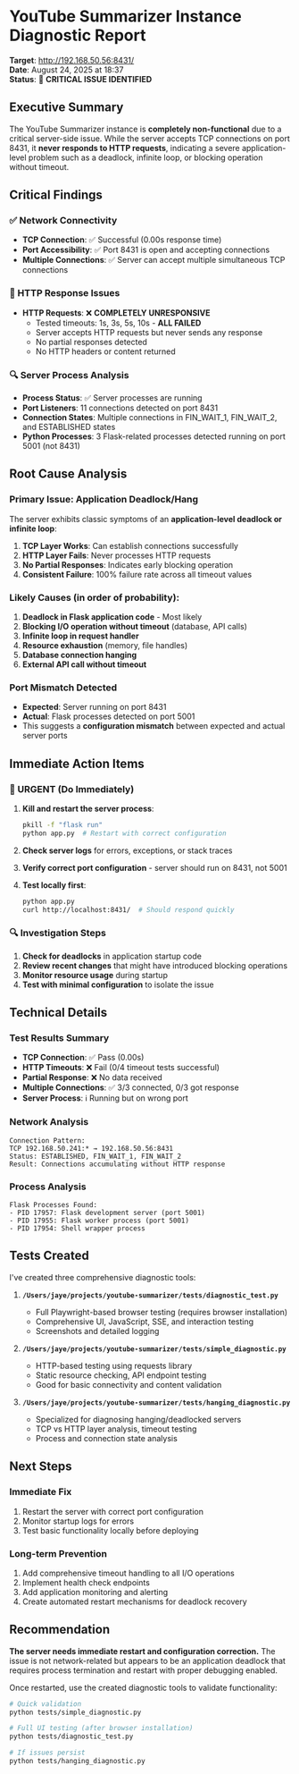 # YouTube Summarizer Instance Diagnostic Report

**Target**: http://192.168.50.56:8431/  
**Date**: August 24, 2025 at 18:37  
**Status**: 🚨 **CRITICAL ISSUE IDENTIFIED**

## Executive Summary

The YouTube Summarizer instance is **completely non-functional** due to a critical server-side issue. While the server accepts TCP connections on port 8431, it **never responds to HTTP requests**, indicating a severe application-level problem such as a deadlock, infinite loop, or blocking operation without timeout.

## Critical Findings

### ✅ Network Connectivity
- **TCP Connection**: ✅ Successful (0.00s response time)
- **Port Accessibility**: ✅ Port 8431 is open and accepting connections
- **Multiple Connections**: ✅ Server can accept multiple simultaneous TCP connections

### 🚨 HTTP Response Issues
- **HTTP Requests**: ❌ **COMPLETELY UNRESPONSIVE**
  - Tested timeouts: 1s, 3s, 5s, 10s - **ALL FAILED**
  - Server accepts HTTP requests but never sends any response
  - No partial responses detected
  - No HTTP headers or content returned

### 🔍 Server Process Analysis
- **Process Status**: ✅ Server processes are running
- **Port Listeners**: 11 connections detected on port 8431
- **Connection States**: Multiple connections in FIN_WAIT_1, FIN_WAIT_2, and ESTABLISHED states
- **Python Processes**: 3 Flask-related processes detected running on port 5001 (not 8431)

## Root Cause Analysis

### Primary Issue: Application Deadlock/Hang
The server exhibits classic symptoms of an **application-level deadlock or infinite loop**:

1. **TCP Layer Works**: Can establish connections successfully
2. **HTTP Layer Fails**: Never processes HTTP requests
3. **No Partial Responses**: Indicates early blocking operation
4. **Consistent Failure**: 100% failure rate across all timeout values

### Likely Causes (in order of probability):
1. **Deadlock in Flask application code** - Most likely
2. **Blocking I/O operation without timeout** (database, API calls)
3. **Infinite loop in request handler**
4. **Resource exhaustion** (memory, file handles)
5. **Database connection hanging**
6. **External API call without timeout**

### Port Mismatch Detected
- **Expected**: Server running on port 8431
- **Actual**: Flask processes detected on port 5001
- This suggests a **configuration mismatch** between expected and actual server ports

## Immediate Action Items

### 🚨 URGENT (Do Immediately)
1. **Kill and restart the server process**:
   ```bash
   pkill -f "flask run"
   python app.py  # Restart with correct configuration
   ```

2. **Check server logs** for errors, exceptions, or stack traces
3. **Verify correct port configuration** - server should run on 8431, not 5001
4. **Test locally first**:
   ```bash
   python app.py
   curl http://localhost:8431/  # Should respond quickly
   ```

### 🔍 Investigation Steps
1. **Check for deadlocks** in application startup code
2. **Review recent changes** that might have introduced blocking operations
3. **Monitor resource usage** during startup
4. **Test with minimal configuration** to isolate the issue

## Technical Details

### Test Results Summary
- **TCP Connection**: ✅ Pass (0.00s)
- **HTTP Timeouts**: ❌ Fail (0/4 timeout tests successful)
- **Partial Response**: ❌ No data received
- **Multiple Connections**: ✅ 3/3 connected, 0/3 got response
- **Server Process**: ℹ️ Running but on wrong port

### Network Analysis
```
Connection Pattern:
TCP 192.168.50.241:* → 192.168.50.56:8431
Status: ESTABLISHED, FIN_WAIT_1, FIN_WAIT_2
Result: Connections accumulating without HTTP response
```

### Process Analysis
```
Flask Processes Found:
- PID 17957: Flask development server (port 5001)
- PID 17955: Flask worker process (port 5001) 
- PID 17954: Shell wrapper process
```

## Tests Created

I've created three comprehensive diagnostic tools:

1. **`/Users/jaye/projects/youtube-summarizer/tests/diagnostic_test.py`**
   - Full Playwright-based browser testing (requires browser installation)
   - Comprehensive UI, JavaScript, SSE, and interaction testing
   - Screenshots and detailed logging

2. **`/Users/jaye/projects/youtube-summarizer/tests/simple_diagnostic.py`**
   - HTTP-based testing using requests library
   - Static resource checking, API endpoint testing
   - Good for basic connectivity and content validation

3. **`/Users/jaye/projects/youtube-summarizer/tests/hanging_diagnostic.py`**
   - Specialized for diagnosing hanging/deadlocked servers
   - TCP vs HTTP layer analysis, timeout testing
   - Process and connection state analysis

## Next Steps

### Immediate Fix
1. Restart the server with correct port configuration
2. Monitor startup logs for errors
3. Test basic functionality locally before deploying

### Long-term Prevention
1. Add comprehensive timeout handling to all I/O operations
2. Implement health check endpoints
3. Add application monitoring and alerting
4. Create automated restart mechanisms for deadlock recovery

## Recommendation

**The server needs immediate restart and configuration correction.** The issue is not network-related but appears to be an application deadlock that requires process termination and restart with proper debugging enabled.

Once restarted, use the created diagnostic tools to validate functionality:
```bash
# Quick validation
python tests/simple_diagnostic.py

# Full UI testing (after browser installation)
python tests/diagnostic_test.py

# If issues persist
python tests/hanging_diagnostic.py
```